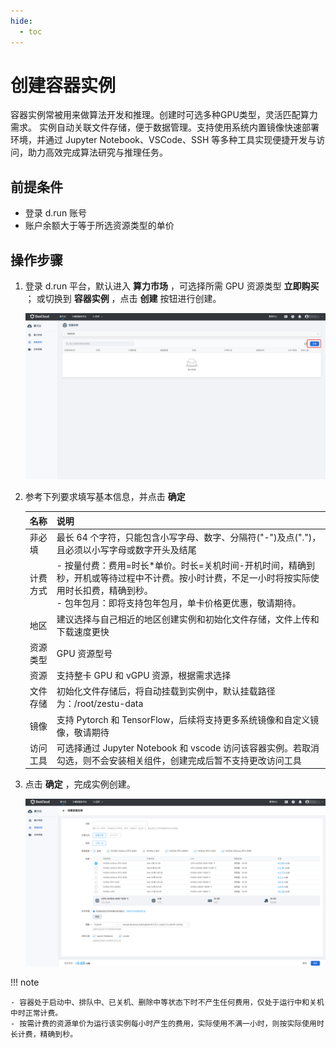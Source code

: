```yaml
---
hide:
  - toc
---
```


# 创建容器实例

容器实例常被用来做算法开发和推理。创建时可选多种GPU类型，灵活匹配算力需求。
实例自动关联文件存储，便于数据管理。支持使用系统内置镜像快速部署环境，并通过
Jupyter Notebook、VSCode、SSH 等多种工具实现便捷开发与访问，助力高效完成算法研究与推理任务。
  

## 前提条件

- 登录 d.run 账号
- 账户余额大于等于所选资源类型的单价

## 操作步骤

1. 登录 d.run 平台，默认进入 **算力市场** ，可选择所需 GPU 资源类型 **立即购买** ；
   或切换到 **容器实例** ，点击 **创建** 按钮进行创建。

    ![创建容器实例](../zestu/images/createpod1.png)

1. 参考下列要求填写基本信息，并点击 **确定**

    | 名称                     | 说明                                                       |
    |------------------------|----------------------------------------------------------|
    | 非必填                  | 最长 64 个字符，只能包含小写字母、数字、分隔符("-")及点(".")，且必须以小写字母或数字开头及结尾 |
    | 计费方式                | - 按量付费：费用=时长*单价。时长=关机时间-开机时间，精确到秒，开机或等待过程中不计费。按小时计费，不足一小时将按实际使用时长扣费，精确到秒。 <br/> - 包年包月：即将支持包年包月，单卡价格更优惠，敬请期待。 |
    | 地区                     | 建议选择与自己相近的地区创建实例和初始化文件存储，文件上传和下载速度更快 |
    | 资源类型                | GPU 资源型号                                            |
    | 资源                    | 支持整卡 GPU 和 vGPU 资源，根据需求选择                      |
    | 文件存储                | 初始化文件存储后，将自动挂载到实例中，默认挂载路径为：/root/zestu-data            |
    | 镜像                    | 支持 Pytorch 和 TensorFlow，后续将支持更多系统镜像和自定义镜像，敬请期待           |
    | 访问工具                | 可选择通过 Jupyter Notebook 和 vscode 访问该容器实例。若取消勾选，则不会安装相关组件，创建完成后暂不支持更改访问工具 |
  
1. 点击 **确定** ，完成实例创建。
  
    ![创建容器实例2](../zestu/images/createpod2.png)

!!! note

    - 容器处于启动中、排队中、已关机、删除中等状态下时不产生任何费用，仅处于运行中和关机中时正常计费。
    - 按需计费的资源单价为运行该实例每小时产生的费用，实际使用不满一小时，则按实际使用时长计费，精确到秒。
